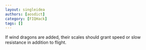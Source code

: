```yaml
---
layout: singleidea
authors: [aosdict]
category: [FIQHack]
tags: []
---
```

If wind dragons are added, their scales should grant speed or slow resistance in addition to flight.
